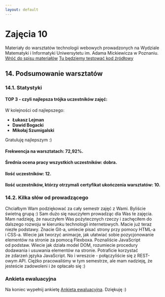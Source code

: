 ```yaml
---
layout: default
---
```

<div class="inner">
	<h1 id="main1">Zajęcia 10</h1>
    <div id="main2" class="h2">Materiały do&nbsp;warsztatów technologii webowych prowadzonych na Wydziale Matematyki i&nbsp;Informatyki Uniwersytetu im. Adama Mickiewicza w Poznaniu.</div>
	<a href="../../index.html" class="button-v button-module">Wróć do&nbsp;spisu materiałów</a>
	<a href="https://jsfiddle.net/" target="blank" class="button-v button-module">Tu będziemy testować kod&nbsp;źródłowy</a>
	<div style="clear: both;"></div>
</div>

## 14. Podsumowanie warsztatów

### 14.1. Statystyki

#### TOP 3 - czyli najlepsza trójka uczestników zajęć:

W kolejności od najlepszego:
- **Łukasz Lejman**
- **Dawid Bogacki**
- **Mikołaj Szumigalski**

Gratuluję najlepszym :)

#### Frekwencja na warsztatach: **72,92%**.

#### Średnia ocena pracy wszystkich uczestników: **dobra**.

#### Ilość uczestników: **12**.

#### Ilość uczestników, którzy otrzymali certyfikat ukończenia warsztatów: **10**.


### 14.2. Kilka słów od prowadzącego

Chciałbym Wam podziękować za&nbsp;cały semestr zajęć z&nbsp;Wami. Byliście świetną grupą :) Sam dużo się&nbsp;nauczyłem prowadząc dla&nbsp;Was te&nbsp;zajęcia. Mam nadzieję, że&nbsp;nauczyłem Was pożytecznych rzeczy i&nbsp;zachęciłem do dalszego rozwoju w kierunku technologii internetowych. Macie już teraz niezłe podstawy. Znacie Git-a, umiecie pisać strony przy pomocy HTML-a i&nbsp;CSS-a. Wiecie jak tworzyć animacje, jak ułatwiać sobie pozycjonowanie elementów na&nbsp;stronie za&nbsp;pomocą Flexboxa. Poznaliście JavaScript od&nbsp;podstaw. Wiecie jak&nbsp;działa model DOM, rozumiecie procedury dodawania i&nbsp;usuwania elementów na&nbsp;stronie. Potraficie korzystać ze&nbsp;zdarzeń języka JavaScript. No&nbsp;i&nbsp;wreszcie - połączyliście się z REST-owym API. Ciężko pracowaliśmy w tym semestrze, ale mam nadzieję, że jesteście zadowoleni i że opłacało się :)


### Ankieta ewaluacyjna

Na koniec wypełnij ankietę <a href="https://szczepanskimarcin.typeform.com/to/jSYvT4" target="blank">Ankieta ewaluacyjna</a>. Dziękuję :)
